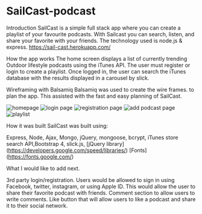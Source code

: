 # SailCast-podcast

Introduction
SailCast is a simple full stack app where you can create a playlist of your favourite podcasts. With Sailcast you can search, listen, and share your favorite with your friends.  The technology used is node.js & express.
https://sail-cast.herokuapp.com/

How the app works
The home screen displays a list of currently trending Outdoor lifestyle podcasts using the iTunes API. The user must register or login to create a playlist. Once logged in, the user can search the iTunes database with the results displayed in a carousel by slick.

Wireframing with Balsamiq
 Balsamiq was used to create the wire frames. to plan the app. This assisted with the fast and easy planning of SailCast.  

![homepage](https://user-images.githubusercontent.com/37077854/41729480-4dffbbd2-7547-11e8-80f6-e5bc8fd32228.png)
![login page](https://user-images.githubusercontent.com/37077854/41729484-51738118-7547-11e8-9452-16f937c8f219.png)
![registration page](https://user-images.githubusercontent.com/37077854/41729489-537a0d88-7547-11e8-8664-77e8bfe4742e.png)
![add podcast page](https://user-images.githubusercontent.com/37077854/41729490-54d8854c-7547-11e8-96e4-4059e6c1830f.png)
![playlist](https://user-images.githubusercontent.com/37077854/41729493-55e7c2a4-7547-11e8-93bf-2e4f5e01406e.png)

How it was built
SailCast was built using:

Express, Node, Ajax, Mongo, jQuery, mongoose, bcrypt, iTunes store search API,Bootstrap 4, slick.js,
[jQuery library] (https://developers.google.com/speed/libraries/)
[Fonts] (https://fonts.google.com/)


What I would like to add next.

3rd party login/registration.  Users would be allowed to sign in using Facebook, twitter, instagram, or using Apple ID.  This would allow the user to share their favorite podcast with friends.
Comment section to allow users to write comments.
Like button that will allow users to like a podcast and share it to their social network. 
